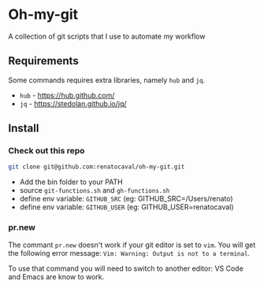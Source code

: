 # Oh-my-git

A collection of git scripts that I use to automate my workflow

## Requirements

Some commands requires extra libraries, namely `hub` and `jq`. 

* `hub`  - https://hub.github.com/
* `jq` - https://stedolan.github.io/jq/

## Install

### Check out this repo

```bash
git clone git@github.com:renatocaval/oh-my-git.git
```

* Add the bin folder to your PATH
* source `git-functions.sh` and `gh-functions.sh`
* define env variable: `GITHUB_SRC` (eg: GITHUB_SRC=/Users/renato)
* define env variable: `GITHUB_USER` (eg: GITHUB_USER=renatocaval)

### pr.new

The commant `pr.new` doesn't work if your git editor is set to `vim`. 
You will get the following error message: `Vim: Warning: Output is not to a terminal`. 

To use that command you will need to switch to another editor: VS Code and Emacs are know to work.